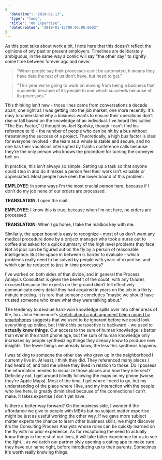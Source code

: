 ```yaml
---
{
  "dateTime": "2019-01-13",
  "type": "long",
  "title": "On Expertise",
  "dateCreated": "2019-01-13T00:00:00.000Z"
}
---
```

As this post talks about work a bit, I note here that this doesn't reflect the opinions of any past or present employers. Timelines are deliberately ambiguous, in the same way a comic will say "the other day" to signify some time between forever ago and never.

> "When people say their processes can't be automated, it means they have data the rest of us don't have, but need to get."

> "This year we're going to work on moving from being a business that succeeds because of its people to one which succeeds because of its processes."

This thinking isn't new - those lines came from conversations a decade apart, one right as I was getting into the job market, one more recently. It's easy to understand why a business wants to ensure their operations don't rise or fall based on the knowledge of an individual. I've heard this called "The Bus Factor," (I thought by Joel Spolsky, though I can't find his reference to it) - the number of people who can be hit by a bus without threatening the success of a project. Theoretically, a high bus factor is ideal for everyone involved - the team as a whole is stable and secure, and no one has their vacations interrupted by frantic conference calls because they're the only person who knows the procedure for turning the conveyer belt on.

In practice, this isn't always so simple. Setting up a task so that anyone could step in and do it makes a person feel their work isn't valuable or appreciated. Most people have seen the lower bound of this problem:

__EMPLOYEE__: In some ways I'm the most crucial person here, because if I don't do my job none of our orders are processed.

__TRANSLATION__: I open the mail.

__EMPLOYEE__: I know this is true, because when I'm not here, no orders are processed.

__TRANSLATION__: When I go home, I take the mailbox key with me.

Similarly, the upper bound is easy to recognize - most of us don't want any medical procedure done by a project manager who took a nurse out to coffee and asked for a quick summary of the high level problems they face. Not all jobs can be figured out on the fly by a person of reasonable intelligence. But the space in between is harder to evaluate - which problems really need to be solved by people with years of expertise, and which can be reduced to just-in-time processes?

I've worked on both sides of that divide, and in general the Process Analysis Consultant is given the benefit of the doubt, with any failures excused because the experts on the ground didn't tell effectively communicate every detail they had acquired in years on the job in a thirty minute meeting. It is rare that someone concludes "maybe we should have trusted someone who knew what they were talking about."

The tendency to devalue hard-won knowledge spills over into other areas of life, too. John Finnemore's [sketch about a pub argument being ruined by smartphones][s] suggests that we used to be ignorant before we could look everything up online, but I think this perspective is backward - we used to __actually know things__. Our access to the sum of human knowledge is better than ever in the smart phone age, but the sum of human knowledge only increases by people synthesizing things they already know to produce new insights. The fewer things we already know, the less this synthesis happens.

I was talking to someone the other day who grew up in the neighborhood I currently live in. At least, I think they did. They referenced many places I had heard of, and told me where they lived in relation to those. Do I possess the information needed to visualize those places and how they intersect? Definitely not, I get around blindly following the maps on my phone (worse, they're Apple Maps). Most of the time, I get where I need to go, but my understanding of the place where I live, and my interaction with the people who live here, is greatly diminished because of the connections I can't make. It takes expertise I don't yet have.

Is there a better way forward? On the business side, I wonder if the affordance we give to people with MBAs but no subject matter expertise might be just as useful working the other way. If we gave more subject matter experts the chance to learn other business skills, we might discover it's the Consulting Process Analysts whose roles can be quickly learned on the fly with no prior experience. As for recapturing the need to actually know things in the rest of our lives, it will take bitter experience for us to see the light... as we catch our partner slyly opening a dating app to make sure they have our name right, before introducing us to their parents. Sometimes it's worth really knowing things.

[s]: https://youtu.be/3sWNyvhLgeM
